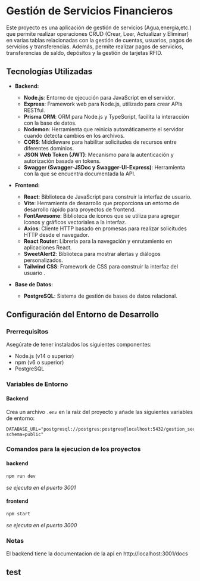 # Gestión de Servicios Financieros

Este proyecto es una aplicación de gestión de servicios (Agua,energia,etc.) que permite realizar operaciones CRUD (Crear, Leer, Actualizar y Eliminar) en varias tablas relacionadas con la gestión de cuentas, usuarios, pagos de servicios y transferencias. Además, permite realizar pagos de servicios, transferencias de saldo, depósitos y la gestión de tarjetas RFID.

## Tecnologías Utilizadas

- **Backend:**

  - **Node.js**: Entorno de ejecución para JavaScript en el servidor.
  - **Express**: Framework web para Node.js, utilizado para crear APIs RESTful.
  - **Prisma ORM**: ORM para Node.js y TypeScript, facilita la interacción con la base de datos.
  - **Nodemon**: Herramienta que reinicia automáticamente el servidor cuando detecta cambios en los archivos.
  - **CORS**: Middleware para habilitar solicitudes de recursos entre diferentes dominios.
  - **JSON Web Token (JWT)**: Mecanismo para la autenticación y autorización basada en tokens.
  - **Swagger (Swagger-JSDoc y Swagger-UI-Express)**: Herramienta con la que se encuentra documentada la API.

- **Frontend:**

  - **React**: Biblioteca de JavaScript para construir la interfaz de usuario.
  - **Vite**: Herramienta de desarrollo que proporciona un entorno de desarrollo rápido para proyectos de frontend.
  - **FontAwesome**: Biblioteca de íconos que se utiliza para agregar íconos y gráficos vectoriales a la interfaz.
  - **Axios**: Cliente HTTP basado en promesas para realizar solicitudes HTTP desde el navegador.
  - **React Router**: Librería para la navegación y enrutamiento en aplicaciones React.
  - **SweetAlert2**: Biblioteca para mostrar alertas y diálogos personalizados.
  - **Tailwind CSS**: Framework de CSS para construir la interfaz del usuario .

- **Base de Datos:**
  - **PostgreSQL**: Sistema de gestión de bases de datos relacional.

## Configuración del Entorno de Desarrollo

### Prerrequisitos

Asegúrate de tener instalados los siguientes componentes:

- Node.js (v14 o superior)
- npm (v6 o superior)
- PostgreSQL

### Variables de Entorno

#### Backend

Crea un archivo `.env` en la raíz del proyecto y añade las siguientes variables de entorno:

```env
DATABASE_URL="postgresql://postgres:postgres@localhost:5432/gestion_servicios?schema=public"
```

### Comandos para la ejecucion de los proyectos

#### backend

```bash
npm run dev
```

_se ejecuta en el puerto 3001_

#### frontend

```bash
npm start
```

_se ejecuta en el puerto 3000_

### Notas

El backend tiene la documentacion de la api en http://localhost:3001/docs


## test
